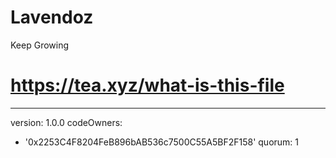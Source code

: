 # Lavendoz
Keep Growing
# https://tea.xyz/what-is-this-file
---
version: 1.0.0
codeOwners:
  - '0x2253C4F8204FeB896bAB536c7500C55A5BF2F158'
quorum: 1

